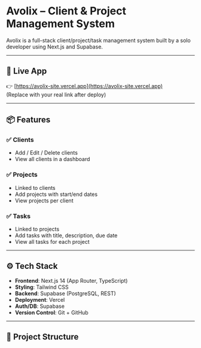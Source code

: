 # Avolix – Client & Project Management System

Avolix is a full-stack client/project/task management system built by a solo developer using Next.js and Supabase.

---

## 🚀 Live App

👉 [https://avolix-site.vercel.app](https://avolix-site.vercel.app)  
(Replace with your real link after deploy)

---

## 📦 Features

### ✅ Clients

- Add / Edit / Delete clients
- View all clients in a dashboard

### ✅ Projects

- Linked to clients
- Add projects with start/end dates
- View projects per client

### ✅ Tasks

- Linked to projects
- Add tasks with title, description, due date
- View all tasks for each project

---

## ⚙️ Tech Stack

- **Frontend**: Next.js 14 (App Router, TypeScript)
- **Styling**: Tailwind CSS
- **Backend**: Supabase (PostgreSQL, REST)
- **Deployment**: Vercel
- **Auth/DB**: Supabase
- **Version Control**: Git + GitHub

---

## 📁 Project Structure
 
 
 
